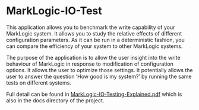 MarkLogic-IO-Test
=================

This application allows you to benchmark the write capability of your MarkLogic system. It allows you to study the relative effects of different configuration parameters. As it can be run in a deterministic fashion, you can compare the efficiency of your system to other MarkLogic systems.

The purpose of the application is to allow the user insight into the write behaviour of MarkLogic in response to modification of configuration options. It allows the user to optimize those settings. It potentially allows the user to answer the question ‘How good is my system?’ by running the same tests on different systems.

Full detail can be found in [MarkLogic-IO-Testing-Explained.pdf](https://github.com/mustard57/MarkLogic-IO-Test/blob/master/docs/MarkLogic-IO-Testing-Explained.pdf) which is also in the docs directory of the project.
